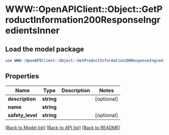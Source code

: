 # WWW::OpenAPIClient::Object::GetProductInformation200ResponseIngredientsInner

## Load the model package
```perl
use WWW::OpenAPIClient::Object::GetProductInformation200ResponseIngredientsInner;
```

## Properties
Name | Type | Description | Notes
------------ | ------------- | ------------- | -------------
**description** | **string** |  | [optional] 
**name** | **string** |  | 
**safety_level** | **string** |  | [optional] 

[[Back to Model list]](../README.md#documentation-for-models) [[Back to API list]](../README.md#documentation-for-api-endpoints) [[Back to README]](../README.md)


